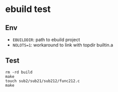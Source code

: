 ebuild test
===========

Env
---

- `EBUILDDIR`: path to ebuild project
- `NOLOTS=1`: workaround to link with topdir builtin.a

Test
----

```
rm -rd build
make
touch sub2/sub21/sub212/func212.c
make
```
